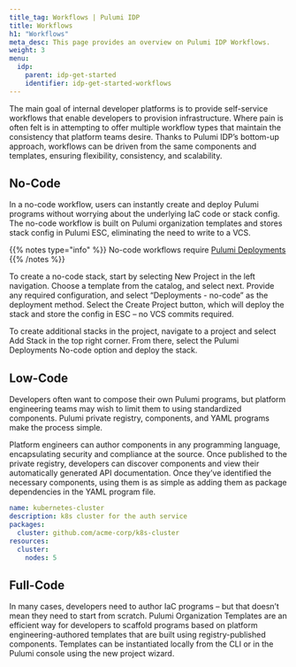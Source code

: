 ```yaml
---
title_tag: Workflows | Pulumi IDP
title: Workflows
h1: "Workflows"
meta_desc: This page provides an overview on Pulumi IDP Workflows.
weight: 3
menu:
  idp:
    parent: idp-get-started
    identifier: idp-get-started-workflows
---
```

The main goal of internal developer platforms is to provide self-service workflows that enable developers to provision infrastructure. Where pain is often felt is in attempting to offer multiple workflow types that maintain the consistency that platform teams desire. Thanks to Pulumi IDP’s bottom-up approach, workflows can be driven from the same components and templates, ensuring flexibility, consistency, and scalability.

## No-Code

In a no-code workflow, users can instantly create and deploy Pulumi programs without worrying about the underlying IaC code or stack config. The no-code workflow is built on Pulumi organization templates and stores stack config in Pulumi ESC, eliminating the need to write to a VCS.

{{% notes type="info" %}}
No-code workflows require [Pulumi Deployments](/docs/pulumi-cloud/deployments/)
{{% /notes %}}

To create a no-code stack, start by selecting New Project in the left navigation. Choose a template from the catalog, and select next. Provide any required configuration, and select “Deployments - no-code” as the deployment method. Select the Create Project button, which will deploy the stack and store the config in ESC – no VCS commits required.

To create additional stacks in the project, navigate to a project and select Add Stack in the top right corner. From there, select the Pulumi Deployments No-code option and deploy the stack.

## Low-Code

Developers often want to compose their own Pulumi programs, but platform engineering teams may wish to limit them to using standardized components. Pulumi private registry, components, and YAML programs make the process simple.

Platform engineers can author components in any programming language, encapsulating security and compliance at the source. Once published to the private registry, developers can discover components and view their automatically generated API documentation. Once they’ve identified the necessary components, using them is as simple as adding them as package dependencies in the YAML program file.

```yaml
name: kubernetes-cluster
description: k8s cluster for the auth service
packages:
  cluster: github.com/acme-corp/k8s-cluster
resources:
  cluster:
    nodes: 5
```

## Full-Code

In many cases, developers need to author IaC programs – but that doesn’t mean they need to start from scratch. Pulumi Organization Templates are an efficient way for developers to scaffold programs based on platform engineering-authored templates that are built using registry-published components. Templates can be instantiated locally from the CLI or in the Pulumi console using the new project wizard.
